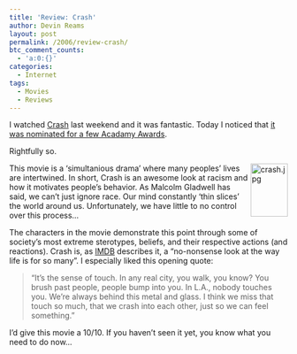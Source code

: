 ```yaml
---
title: 'Review: Crash'
author: Devin Reams
layout: post
permalink: /2006/review-crash/
btc_comment_counts:
  - 'a:0:{}'
categories:
  - Internet
tags:
  - Movies
  - Reviews
---
```

I watched [Crash][1] last weekend and it was fantastic. Today I noticed that [it was nominated for a few Acadamy Awards][2].

Rightfully so.

<img width="67" height="96" align="right" alt="crash.jpg" id="image85" src="https://devin.reams.me/wp-content/uploads/2006/02/crash.jpg" />This movie is a &#8216;simultanious drama&#8217; where many peoples&#8217; lives are intertwined. In short, Crash is an awesome look at racism and how it motivates people&#8217;s behavior. As Malcolm Gladwell has said, we can&#8217;t just ignore race. Our mind constantly &#8216;thin slices&#8217; the world around us. Unfortunately, we have little to no control over this process&#8230;

The characters in the movie demonstrate this point through some of society&#8217;s most extreme sterotypes, beliefs, and their respective actions (and reactions). Crash is, as [IMDB][1] describes it, a &#8220;no-nonsense look at the way life is for so many&#8221;. I especially liked this opening quote:

> &#8220;It&#8217;s the sense of touch. In any real city, you walk, you know? You brush past people, people bump into you. In L.A., nobody touches you. We&#8217;re always behind this metal and glass. I think we miss that touch so much, that we crash into each other, just so we can feel something.&#8221;

I&#8217;d give this movie a 10/10. If you haven&#8217;t seen it yet, you know what you need to do now&#8230;

 [1]: http://www.imdb.com/title/tt0375679/
 [2]: http://www.themovieblog.com/archives/2006/01/2006_oscar_nominations.html